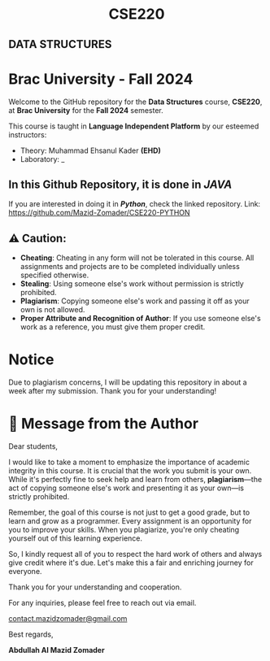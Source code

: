 # <h1 align = "center">CSE220</h1>
## DATA STRUCTURES
# Brac University - Fall 2024

Welcome to the GitHub repository for the **Data Structures** course, **CSE220**, at **Brac University** for the **Fall 2024** semester.

This course is taught in **Language Independent Platform** by our esteemed instructors:
- Theory: Muhammad Ehsanul Kader **(EHD)**
- Laboratory: _
## In this Github Repository, it is done in ***JAVA***

If you are interested in doing it in ***Python***, check the linked repository. Link: https://github.com/Mazid-Zomader/CSE220-PYTHON

## ⚠️ Caution: 
- **Cheating**: Cheating in any form will not be tolerated in this course. All assignments and projects are to be completed individually unless specified otherwise.
- **Stealing**: Using someone else's work without permission is strictly prohibited.
- **Plagiarism**: Copying someone else's work and passing it off as your own is not allowed.
- **Proper Attribute and Recognition of Author**: If you use someone else's work as a reference, you must give them proper credit.

# Notice

Due to plagiarism concerns, I will be updating this repository in about a week after my submission. Thank you for your understanding!


# 📝 Message from the Author

Dear students,

I would like to take a moment to emphasize the importance of academic integrity in this course. It is crucial that the work you submit is your own. While it's perfectly fine to seek help and learn from others, **plagiarism**—the act of copying someone else's work and presenting it as your own—is strictly prohibited.

Remember, the goal of this course is not just to get a good grade, but to learn and grow as a programmer. Every assignment is an opportunity for you to improve your skills. When you plagiarize, you're only cheating yourself out of this learning experience.

So, I kindly request all of you to respect the hard work of others and always give credit where it's due. Let's make this a fair and enriching journey for everyone.

Thank you for your understanding and cooperation.

For any inquiries, please feel free to reach out via email.

contact.mazidzomader@gmail.com

Best regards,

**Abdullah Al Mazid Zomader**

